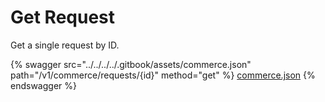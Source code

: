 # Get Request

Get a single request by ID.

{% swagger src="../../../../.gitbook/assets/commerce.json" path="/v1/commerce/requests/{id}" method="get" %}
[commerce.json](../../../../.gitbook/assets/commerce.json)
{% endswagger %}
